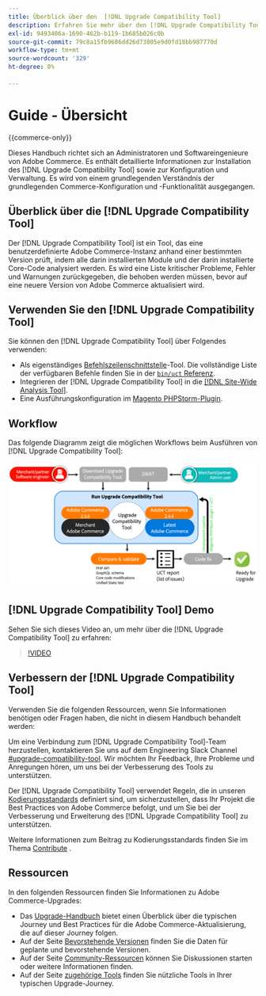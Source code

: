 ```yaml
---
title: Überblick über den  [!DNL Upgrade Compatibility Tool]
description: Erfahren Sie mehr über den [!DNL Upgrade Compatibility Tool] und wie er Ihnen bei Ihrem Adobe Commerce-Projekt helfen kann.
exl-id: 9493406a-1690-462b-b119-1b685b026c0b
source-git-commit: 79c8a15fb9686dd26d73805e9d0fd18bb987770d
workflow-type: tm+mt
source-wordcount: '329'
ht-degree: 0%

---
```


# Guide - Übersicht

{{commerce-only}}

Dieses Handbuch richtet sich an Administratoren und Softwareingenieure von Adobe Commerce. Es enthält detaillierte Informationen zur Installation des [!DNL Upgrade Compatibility Tool] sowie zur Konfiguration und Verwaltung. Es wird von einem grundlegenden Verständnis der grundlegenden Commerce-Konfiguration und -Funktionalität ausgegangen.

## Überblick über die [!DNL Upgrade Compatibility Tool]

Der [!DNL Upgrade Compatibility Tool] ist ein Tool, das eine benutzerdefinierte Adobe Commerce-Instanz anhand einer bestimmten Version prüft, indem alle darin installierten Module und der darin installierte Core-Code analysiert werden. Es wird eine Liste kritischer Probleme, Fehler und Warnungen zurückgegeben, die behoben werden müssen, bevor auf eine neuere Version von Adobe Commerce aktualisiert wird.

## Verwenden Sie den [!DNL Upgrade Compatibility Tool]

Sie können den [!DNL Upgrade Compatibility Tool] über Folgendes verwenden:

- Als eigenständiges [Befehlszeilenschnittstelle](../upgrade-compatibility-tool/run.md)-Tool. Die vollständige Liste der verfügbaren Befehle finden Sie in der [`bin/uct` Referenz](../../tools/reference/uct.md).
- Integrieren der [!DNL Upgrade Compatibility Tool] in die [[!DNL Site-Wide Analysis Tool]](../upgrade-compatibility-tool/integrate-analysis-tool.md).
- Eine Ausführungskonfiguration im [Magento PHPStorm-Plugin](../upgrade-compatibility-tool/run-configuration-phpstorm-plugin.md).

## Workflow

Das folgende Diagramm zeigt die möglichen Workflows beim Ausführen von [!DNL Upgrade Compatibility Tool]:

![[!DNL Upgrade Compatibility Tool] Diagramm](../../assets/upgrade-guide/uct-diagram-v5.png)

## [!DNL Upgrade Compatibility Tool] Demo

Sehen Sie sich dieses Video an, um mehr über die [!DNL Upgrade Compatibility Tool] zu erfahren:

>[!VIDEO](https://video.tv.adobe.com/v/341245?quality=12)

## Verbessern der [!DNL Upgrade Compatibility Tool]

Verwenden Sie die folgenden Ressourcen, wenn Sie Informationen benötigen oder Fragen haben, die nicht in diesem Handbuch behandelt werden:

Um eine Verbindung zum [!DNL Upgrade Compatibility Tool]-Team herzustellen, kontaktieren Sie uns auf dem Engineering Slack Channel [#upgrade-compatibility-tool](https://magentocommeng.slack.com/archives/C019Y143U9F). Wir möchten Ihr Feedback, Ihre Probleme und Anregungen hören, um uns bei der Verbesserung des Tools zu unterstützen.

Der [!DNL Upgrade Compatibility Tool] verwendet Regeln, die in unseren [Kodierungsstandards](https://developer.adobe.com/commerce/php/coding-standards/) definiert sind, um sicherzustellen, dass Ihr Projekt die Best Practices von Adobe Commerce befolgt, und um Sie bei der Verbesserung und Erweiterung des [!DNL Upgrade Compatibility Tool] zu unterstützen.

Weitere Informationen zum Beitrag zu Kodierungsstandards finden Sie im Thema [Contribute](https://developer.adobe.com/commerce/php/coding-standards/contributing/) .

## Ressourcen

In den folgenden Ressourcen finden Sie Informationen zu Adobe Commerce-Upgrades:

- Das [Upgrade-Handbuch](../overview.md) bietet einen Überblick über die typischen Journey und Best Practices für die Adobe Commerce-Aktualisierung, die auf dieser Journey folgen.
- Auf der Seite [Bevorstehende Versionen](https://experienceleague.adobe.com/en/docs/commerce-operations/release/planning/schedule) finden Sie die Daten für geplante und bevorstehende Versionen.
- Auf der Seite [Community-Ressourcen](https://developer.adobe.com/commerce/contributor/community/) können Sie Diskussionen starten oder weitere Informationen finden.
- Auf der Seite [zugehörige Tools](../upgrade-compatibility-tool/related-tools.md) finden Sie nützliche Tools in Ihrer typischen Upgrade-Journey.
